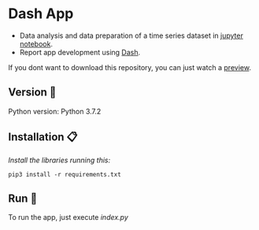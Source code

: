 # Dash App
 
- Data analysis and data preparation of a time series dataset in [jupyter notebook](https://github.com/NicoB24/nicolasbruno-entrevista/blob/main/data/exploratory_data_analysis_and_data_preparation.ipynb).
- Report app development using [Dash](https://plotly.com/dash/).

If you dont want to download this repository, you can just watch a [preview](https://www.awesomescreenshot.com/video/2897058?key=f4898fd233841dfbd10b101a2703f165).

## Version 📌

Python version: Python 3.7.2

## Installation 📋

_Install the libraries running this:_

```
pip3 install -r requirements.txt
```

## Run 🚀
To run the app, just execute _index.py_
